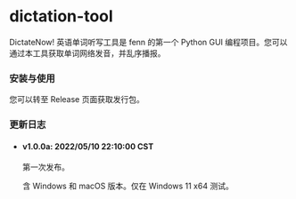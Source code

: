 # dictation-tool

DictateNow! 英语单词听写工具是 fenn 的第一个 Python GUI 编程项目。您可以通过本工具获取单词网络发音，并乱序播报。



### 安装与使用

您可以转至 Release 页面获取发行包。



### 更新日志

* #### v1.0.0a: 2022/05/10 22:10:00 CST

  第一次发布。

  含 Windows 和 macOS 版本。仅在 Windows 11 x64 测试。
